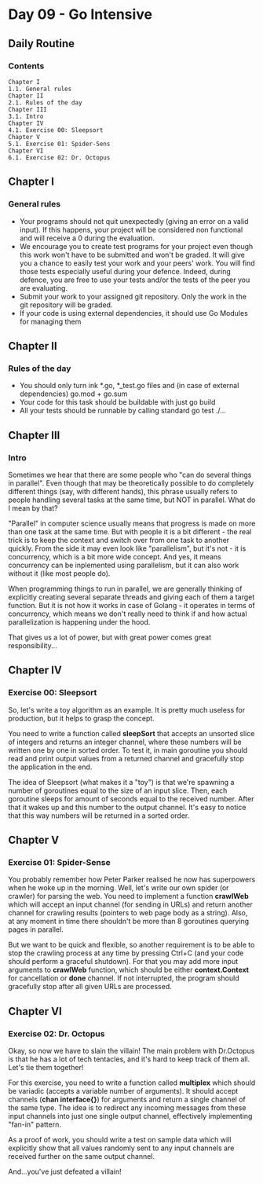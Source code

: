# Day 09 - Go Intensive
## Daily Routine
### Contents

    Chapter I
    1.1. General rules
    Chapter II
    2.1. Rules of the day
    Chapter III
    3.1. Intro
    Chapter IV
    4.1. Exercise 00: Sleepsort
    Chapter V
    5.1. Exercise 01: Spider-Sens
    Chapter VI
    6.1. Exercise 02: Dr. Octopus

## Chapter I
### General rules

- Your programs should not quit unexpectedly (giving an error on a valid input). If this happens, your project will be considered non functional and will receive a 0 during the evaluation.
- We encourage you to create test programs for your project even though this work won't have to be submitted and won't be graded. It will give you a chance to easily test your work and your peers' work. You will find those tests especially useful during your defence. Indeed, during defence, you are free to use your tests and/or the tests of the peer you are evaluating.
- Submit your work to your assigned git repository. Only the work in the git repository will be graded.
- If your code is using external dependencies, it should use Go Modules for managing them

## Chapter II
### Rules of the day

- You should only turn ink \*.go, \*_test.go files and (in case of external dependencies) go.mod + go.sum
- Your code for this task should be buildable with just go build
- All your tests should be runnable by calling standard go test ./...

## Chapter III
### Intro

Sometimes we hear that there are some people who "can do several things in parallel". Even though that may be theoretically possible to do completely different things (say, with different hands), this phrase usually refers to people handling several tasks at the same time, but NOT in parallel. What do I mean by that?

"Parallel" in computer science usually means that progress is made on more than one task at the same time. But with people it is a bit different - the real trick is to keep the context and switch over from one task to another quickly. From the side it may even look like "parallelism", but it's not - it is concurrency, which is a bit more wide concept. And yes, it means concurrency can be inplemented using parallelism, but it can also work without it (like most people do).

When programming things to run in parallel, we are generally thinking of explicitly creating several separate threads and giving each of them a target function. But it is not how it works in case of Golang - it operates in terms of concurrency, which means we don't really need to think if and how actual parallelization is happening under the hood.

That gives us a lot of power, but with great power comes great responsibility...

## Chapter IV
### Exercise 00: Sleepsort

So, let's write a toy algorithm as an example. It is pretty much useless for production, but it helps to grasp the concept.

You need to write a function called **sleepSort** that accepts an unsorted slice of integers and returns an integer channel, where these numbers will be written one by one in sorted order. To test it, in main goroutine you should read and print output values from a returned channel and gracefully stop the application in the end.

The idea of Sleepsort (what makes it a "toy") is that we're spawning a number of goroutines equal to the size of an input slice. Then, each goroutine sleeps for amount of seconds equal to the received number. After that it wakes up and this number to the output channel. It's easy to notice that this way numbers will be returned in a sorted order.

## Chapter V
### Exercise 01: Spider-Sense

You probably remember how Peter Parker realised he now has superpowers when he woke up in the morning. Well, let's write our own spider (or crawler) for parsing the web. You need to implement a function **crawlWeb** which will accept an input channel (for sending in URLs) and return another channel for crawling results (pointers to web page body as a string). Also, at any moment in time there shouldn't be more than 8 goroutines querying pages in parallel.

But we want to be quick and flexible, so another requirement is to be able to stop the crawling process at any time by pressing Ctrl+C (and your code should perform a graceful shutdown). For that you may add more input arguments to **crawlWeb** function, which should be either **context.Context** for cancellation or **done** channel. If not interrupted, the program should gracefully stop after all given URLs are processed.

## Chapter VI
### Exercise 02: Dr. Octopus

Okay, so now we have to slain the villain! The main problem with Dr.Octopus is that he has a lot of tech tentacles, and it's hard to keep track of them all. Let's tie them together!

For this exercise, you need to write a function called **multiplex** which should be variadic (accepts a variable number of arguments). It should accept channels (**chan interface{}**) for arguments and return a single channel of the same type. The idea is to redirect any incoming messages from these input channels into just one single output channel, effectively implementing "fan-in" pattern.

As a proof of work, you should write a test on sample data which will explicitly show that all values randomly sent to any input channels are received further on the same output channel.

And...you've just defeated a villain!